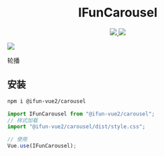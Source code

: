 <br />

<h1 align="center">IFunCarousel</h1>
<p align='center'>
    <a href="https://github.com/ifun-team/ifun-vue2/tree/main/packages/carousel">
        <img src="https://img.shields.io/npm/v/@ifun-vue2/carousel" />
    </a>
    <a href="https://github.com/ifun-team/ifun-vue2/tree/main/packages/carousel#license">
        <img src="https://img.shields.io/npm/l/@ifun-vue2/carousel" />
    </a>
</p>
<a href="https://github.com/ifun-team/ifun-vue2/actions/workflows/main.yml">
        <img src="https://github.com/ifun-team/ifun-vue2/actions/workflows/main.yml/badge.svg" />
    </a>

<br />
<p>轮播</p>

## 安装

```sh
npm i @ifun-vue2/carousel
```

```js
import IFunCarousel from "@ifun-vue2/carousel";
// 样式加载
import "@ifun-vue2/carousel/dist/style.css";

// 使用
Vue.use(IFunCarousel);
```
